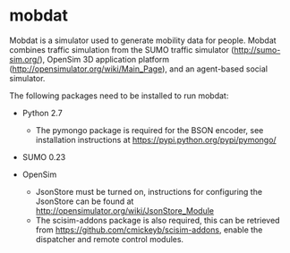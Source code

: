 mobdat
======

Mobdat is a simulator used to generate mobility data for people. Mobdat
combines traffic simulation from the SUMO traffic simulator
(http://sumo-sim.org/), OpenSim 3D application platform
(http://opensimulator.org/wiki/Main_Page), and an agent-based social
simulator. 

The following packages need to be installed to run mobdat:

* Python 2.7
  - The pymongo package is required for the BSON encoder, see
  installation instructions at https://pypi.python.org/pypi/pymongo/

* SUMO 0.23

* OpenSim 
  - JsonStore must be turned on, instructions for configuring the
  JsonStore can be found at http://opensimulator.org/wiki/JsonStore_Module 
  - The scisim-addons package is also required, this can be retrieved
  from https://github.com/cmickeyb/scisim-addons, enable the dispatcher
  and remote control modules.



